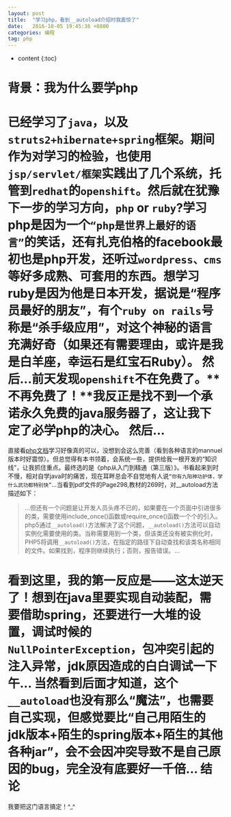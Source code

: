 ```yaml
---
layout: post
title:  "学习php，看到__autoload介绍时我震惊了"
date:   2016-10-05 19:45:36 +0800 
categories: 编程
tag: php
---
```


* content
{:toc}



背景：我为什么要学php
========

已经学习了`java`，以及`struts2+hibernate+spring`框架。期间作为对学习的检验，也使用`jsp/servlet/框架`实践出了几个系统，托管到`redhat`的`openshift`。然后就在犹豫下一步的学习方向，`php` or `ruby`?学习php是因为一个`“php是世界上最好的语言”`的笑话，还有扎克伯格的facebook最初也是php开发，还听过`wordpress、cms`等好多成熟、可套用的东西。想学习ruby是因为他是日本开发，据说是“程序员最好的朋友”，有个`ruby on rails`号称是“杀手级应用”，对这个神秘的语言充满好奇（如果还有需要理由，或许是我是白羊座，幸运石是红宝石Ruby）。
然后...前天发现`openshift`不在免费了。**不再免费了！**我反正是找不到一个承诺永久免费的java服务器了，这让我下定了必学php的决心。
然后...
======
直接看[php文档](http://php.net/docs.php)学习好像真的可以，没想到会这么完善（看到各种语言的mannuel版本时好震惊）。但总觉得有本书领着，会系统一些，提供给我一根开发的“知识线”，让我抓住重点。最终选的是《php从入门到精通（第三版）》。书看起来到时不慢，相对自学java时的痛苦，现在耳畔总会不自觉地有人说`“你有九阳神功护体，学什么武功都特别快”`...当看到pdf文件的Page298,教材的269时，对__autoload方法描述如下：
> ...但还有一个问题是让开发人员头疼不已的，如果要在一个页面中引进很多的类，需要使用include_once()函数或require_once()函数一个个的引入。
> php5通过`__autoload()`方法解决了这个问题，`__autoload()`方法可以自动实例化需要使用的类。当称需要用到一个类，但该类还没有被实例化时，PHP5将调用`__autoload()`方法，在指定的路径下自动查找和该类名称相同的文件。如果找到，程序则继续执行；否则，报告错误。...

看到这里，我的第一反应是——这太逆天了！想到在java里要实现自动装配，需要借助spring，还要进行一大堆的设置，调试时候的`NullPointerException`，包冲突引起的注入异常，jdk原因造成的白白调试一下午...
当然看到后面才知道，这个`__autoload`也没有那么“魔法”，也需要自己实现，但感觉要比“自己用陌生的jdk版本+陌生的spring版本+陌生的其他各种jar”，会不会因冲突导致不是自己原因的bug，完全没有底要好一千倍...
结论
====
我要把这门语言搞定！^_^
